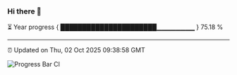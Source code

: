 ### Hi there 👋

⏳ Year progress { ██████████████████████▁▁▁▁▁▁▁▁ } 75.18 %

---

⏰ Updated on Thu, 02 Oct 2025 09:38:58 GMT

![Progress Bar CI](https://github.com/IshwaranRudhara/GIT-ACTION/workflows/Progress%20Bar%20CI/badge.svg)

